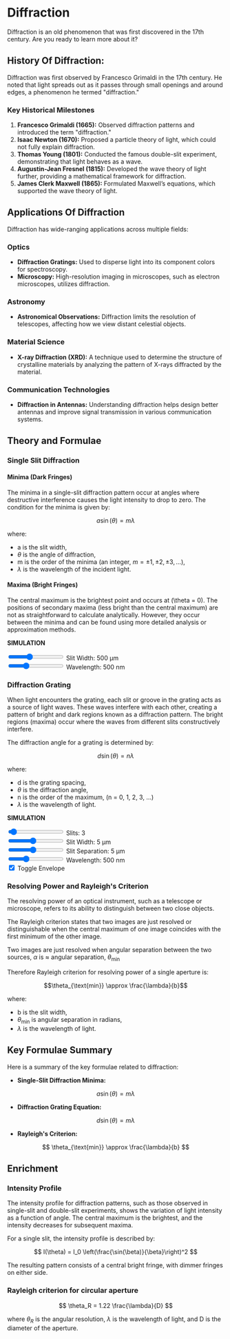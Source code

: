 # Diffraction
Diffraction is an old phenomenon that was first discovered in the 17th century. Are you ready to learn more about it? 

## History Of Diffraction: 
Diffraction was first observed by Francesco Grimaldi in the 17th century. He noted that light spreads out as it passes through small openings and around edges, a phenomenon he termed "diffraction."

### Key Historical Milestones

1. **Francesco Grimaldi (1665):** Observed diffraction patterns and introduced the term "diffraction."
2. **Isaac Newton (1670):** Proposed a particle theory of light, which could not fully explain diffraction.
3. **Thomas Young (1801):** Conducted the famous double-slit experiment, demonstrating that light behaves as a wave.
4. **Augustin-Jean Fresnel (1815):** Developed the wave theory of light further, providing a mathematical framework for diffraction.
5. **James Clerk Maxwell (1865):** Formulated Maxwell’s equations, which supported the wave theory of light.

## Applications Of Diffraction
Diffraction has wide-ranging applications across multiple fields:

### Optics

- **Diffraction Gratings:** Used to disperse light into its component colors for spectroscopy.
- **Microscopy:** High-resolution imaging in microscopes, such as electron microscopes, utilizes diffraction.

### Astronomy

- **Astronomical Observations:** Diffraction limits the resolution of telescopes, affecting how we view distant celestial objects.

### Material Science

- **X-ray Diffraction (XRD):** A technique used to determine the structure of crystalline materials by analyzing the pattern of X-rays diffracted by the material.

### Communication Technologies

- **Diffraction in Antennas:** Understanding diffraction helps design better antennas and improve signal transmission in various communication systems.

## Theory and Formulae

### Single Slit Diffraction

#### Minima (Dark Fringes)

The minima in a single-slit diffraction pattern occur at angles where destructive interference causes the light intensity to drop to zero. The condition for the minima is given by:

$$
a \sin(\theta) = m \lambda
$$

where:

- a is the slit width,
- $\theta$ is the angle of diffraction,
- m is the order of the minima (an integer, $m = \pm1, \pm2, \pm3, \dots$),
- $\lambda$ is the wavelength of the incident light.

#### Maxima (Bright Fringes)

The central maximum is the brightest point and occurs at \(\theta = 0\). The positions of secondary maxima (less bright than the central maximum) are not as straightforward to calculate analytically. However, they occur between the minima and can be found using more detailed analysis or approximation methods.

**SIMULATION**
<canvas id="singleSlit"></canvas>

<div class="slitWidth">
    <input type="range" min="200" max="1000" step="100" value="500" class="slider" id="slitWidthInput_SS">
    Slit Width: <span id="slitWidthValue_SS">500</span> μm
</div>
<div class="wavelength">
    <input type="range" min="380" max="780" step="10" value="500" class="slider" id="wavelengthInput_SS">
    Wavelength: <span id="wavelengthValue_SS">500</span> nm
</div>

<script type="module" src="../../javascript/sim4.js"></script>


### Diffraction Grating

When light encounters the grating, each slit or groove in the grating acts as a source of light waves. These waves interfere with each other, creating a pattern of bright and dark regions known as a diffraction pattern. The bright regions (maxima) occur where the waves from different slits constructively interfere.

The diffraction angle for a grating is determined by:

$$
d \sin(\theta) = n \lambda
$$

where:

 - d is the grating spacing,
 - $\theta$ is the diffraction angle, 
 - n is the order of the maximum, (n = 0, 1, 2, 3, ...)
 - $\lambda$ is the wavelength of light.

**SIMULATION**
<canvas id="nSlit"></canvas>

<div class="slits">
    <input type="range" min="1" max="50" step="1" value="3" class="slider" id="slitsInput_nSlit">
    Slits: <span id="slitsValue_nSlit">3</span>
</div>
<div class="slitWidth">
    <input type="range" min="1" max="10" step="1" value="5" class="slider" id="slitWidthInput_nSlit">
    Slit Width: <span id="slitWidthValue_nSlit">5</span> μm
</div>
<div class="slitSeparation">
    <input type="range" min="1" max="10" step="1" value="5" class="slider" id="slitSeparationInput_nSlit">
    Slit Separation: <span id="slitSeparationValue_nSlit">5</span> μm
</div>
<div class="wavelength">
    <input type="range" min="380" max="780" step="10" value="500" class="slider" id="wavelengthInput_nSlit">
    Wavelength: <span id="wavelengthValue_nSlit">500</span> nm
</div>
<div class="envelope">
    <input type="checkbox" id="envelopeInput_nSlit" checked="checked">
    <label for="envelopeInput_nSlit">Toggle Envelope</label>
</div>

<script type="module" src="../../javascript/sim6.js"></script>


### Resolving Power and Rayleigh's Criterion

The resolving power of an optical instrument, such as a telescope or microscope, refers to its ability to distinguish between two close objects. 

The Rayleigh criterion states that two images are just resolved or distinguishable when the central maximum of one image coincides with the first minimum of the other image.

Two images are just resolved when angular separation between the two sources, $\alpha$ is $\approx$ angular separation, $\theta_{\text{min}}$ 

Therefore Rayleigh criterion for resolving power of a single aperture is:

$$\theta_{\text{min}} \approx \frac{\lambda}{b}$$

where:

 - b is the slit width,
 - $\theta_{\text{min}}$ is angular separation in radians, 
 - $\lambda$ is the wavelength of light.

## Key Formulae Summary

Here is a summary of the key formulae related to diffraction:

- **Single-Slit Diffraction Minima:**

$$ a \sin(\theta) = m \lambda $$

- **Diffraction Grating Equation:**

$$ d \sin(\theta) = m \lambda $$

- **Rayleigh's Criterion:**

$$ \theta_{\text{min}} \approx \frac{\lambda}{b} $$

## Enrichment

### Intensity Profile

The intensity profile for diffraction patterns, such as those observed in single-slit and double-slit experiments, shows the variation of light intensity as a function of angle. The central maximum is the brightest, and the intensity decreases for subsequent maxima.

For a single slit, the intensity profile is described by:

$$
I(\theta) = I_0 \left(\frac{\sin(\beta)}{\beta}\right)^2
$$

The resulting pattern consists of a central bright fringe, with dimmer fringes on either side.


### Rayleigh criterion for circular aperture
$$
\theta_R = 1.22 \frac{\lambda}{D}
$$

where $\theta_R$ is the angular resolution, $\lambda$ is the wavelength of light, and D is the diameter of the aperture.
